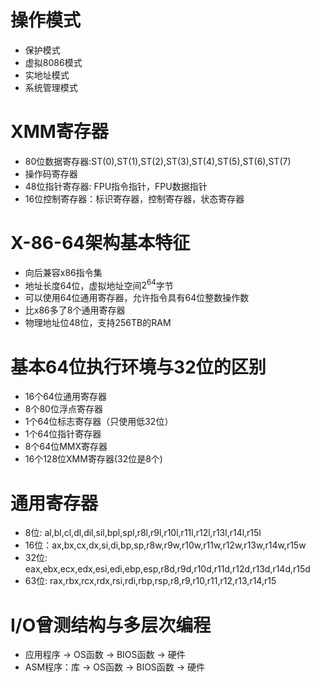# 操作模式

- 保护模式
- 虚拟8086模式
- 实地址模式
- 系统管理模式

# XMM寄存器

- 80位数据寄存器:ST(0),ST(1),ST(2),ST(3),ST(4),ST(5),ST(6),ST(7)
- 操作码寄存器
- 48位指针寄存器: FPU指令指针，FPU数据指针
- 16位控制寄存器：标识寄存器，控制寄存器，状态寄存器

# X-86-64架构基本特征

- 向后兼容x86指令集
- 地址长度64位，虚拟地址空间$2^{64}$字节
- 可以使用64位通用寄存器，允许指令具有64位整数操作数
- 比x86多了8个通用寄存器
- 物理地址位48位，支持256TB的RAM

# 基本64位执行环境与32位的区别

- 16个64位通用寄存器
- 8个80位浮点寄存器
- 1个64位标志寄存器（只使用低32位）
- 1个64位指针寄存器
- 8个64位MMX寄存器
- 16个128位XMM寄存器(32位是8个)

# 通用寄存器

- 8位: al,bl,cl,dl,dil,sil,bpl,spl,r8l,r9l,r10l,r11l,r12l,r13l,r14l,r15l
- 16位：ax,bx,cx,dx,si,di,bp,sp,r8w,r9w,r10w,r11w,r12w,r13w,r14w,r15w
- 32位: eax,ebx,ecx,edx,esi,edi,ebp,esp,r8d,r9d,r10d,r11d,r12d,r13d,r14d,r15d
- 63位: rax,rbx,rcx,rdx,rsi,rdi,rbp,rsp,r8,r9,r10,r11,r12,r13,r14,r15

# I/O曾测结构与多层次编程

- 应用程序 -> OS函数 -> BIOS函数 -> 硬件
- ASM程序：库 -> OS函数 -> BIOS函数 -> 硬件